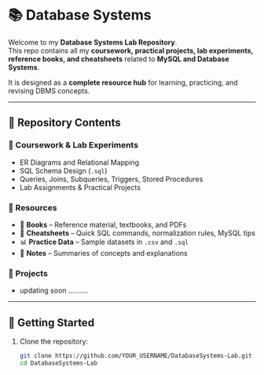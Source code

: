 # 📚 Database Systems 

Welcome to my **Database Systems Lab Repository**.  
This repo contains all my **coursework, practical projects, lab experiments, reference books, and cheatsheets** related to **MySQL and Database Systems**.  

It is designed as a **complete resource hub** for learning, practicing, and revising DBMS concepts.  

---

## 🔹 Repository Contents  

### 📂 Coursework & Lab Experiments  
- ER Diagrams and Relational Mapping  
- SQL Schema Design (`.sql`)  
- Queries, Joins, Subqueries, Triggers, Stored Procedures  
- Lab Assignments & Practical Projects  

### 📂 Resources  
- 📘 **Books** – Reference material, textbooks, and PDFs  
- 📑 **Cheatsheets** – Quick SQL commands, normalization rules, MySQL tips  
- 📊 **Practice Data** – Sample datasets in `.csv` and `.sql`  
- 📝 **Notes** – Summaries of concepts and explanations  

### 📂 Projects  
- updating soon ..........

---

## 🔹 Getting Started  

1. Clone the repository:  
   ```bash
   git clone https://github.com/YOUR_USERNAME/DatabaseSystems-Lab.git
   cd DatabaseSystems-Lab
